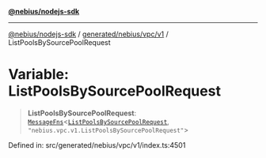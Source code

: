 [**@nebius/nodejs-sdk**](../../../../../README.md)

---

[@nebius/nodejs-sdk](../../../../../README.md) / [generated/nebius/vpc/v1](../README.md) / ListPoolsBySourcePoolRequest

# Variable: ListPoolsBySourcePoolRequest

> **ListPoolsBySourcePoolRequest**: [`MessageFns`](../../../../../runtime/protos/core/interfaces/MessageFns.md)\<[`ListPoolsBySourcePoolRequest`](../interfaces/ListPoolsBySourcePoolRequest.md), `"nebius.vpc.v1.ListPoolsBySourcePoolRequest"`\>

Defined in: src/generated/nebius/vpc/v1/index.ts:4501
